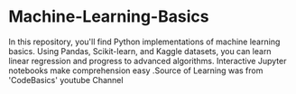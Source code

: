 # Machine-Learning-Basics
In this repository, you'll find Python implementations of machine learning basics. Using Pandas, Scikit-learn, and Kaggle datasets, you can learn linear regression and progress to advanced algorithms. Interactive Jupyter notebooks make comprehension easy .Source of Learning was from 'CodeBasics' youtube Channel
